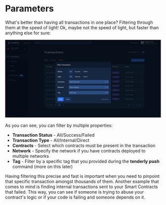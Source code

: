 # Parameters

What's better than having all transactions in one place? Filtering through them at the speed of light! Ok, maybe not the speed of light, but faster than anything else for sure:

![](../../../.gitbook/assets/image%20%2851%29.png)

As you can see, you can filter by multiple properties:

* **Transaction Status** - All/Success/Failed
* **Transaction Type** - All/Internal/Direct
* **Contracts** - Select which contracts must be present in the transaction
* **Network** - Specify the network if you have contracts deployed to multiple networks
* **Tag** - Filter by a specific tag that you provided during the **tenderly push** command \(more on this later\)

Having filtering this precise and fast is important when you need to pinpoint that specific transaction amongst thousands of them. Another example that comes to mind is finding internal transactions sent to your Smart Contracts that failed. This way, you can see if someone is trying to abuse your contract's logic or if your code is failing and someone depends on it.

